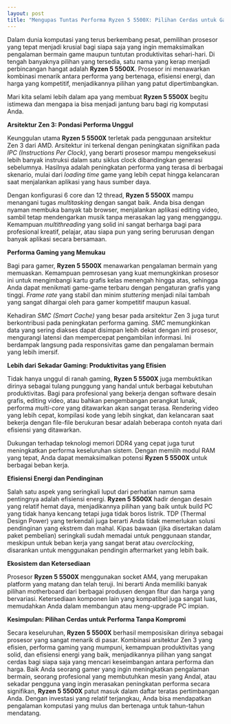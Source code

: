 ```yaml
---
layout: post
title: "Mengupas Tuntas Performa Ryzen 5 5500X: Pilihan Cerdas untuk Gaming dan Produktivitas"
---
```


Dalam dunia komputasi yang terus berkembang pesat, pemilihan prosesor yang tepat menjadi krusial bagi siapa saja yang ingin memaksimalkan pengalaman bermain game maupun tuntutan produktivitas sehari-hari. Di tengah banyaknya pilihan yang tersedia, satu nama yang kerap menjadi perbincangan hangat adalah **Ryzen 5 5500X**. Prosesor ini menawarkan kombinasi menarik antara performa yang bertenaga, efisiensi energi, dan harga yang kompetitif, menjadikannya pilihan yang patut dipertimbangkan.

Mari kita selami lebih dalam apa yang membuat **Ryzen 5 5500X** begitu istimewa dan mengapa ia bisa menjadi jantung baru bagi rig komputasi Anda.

**Arsitektur Zen 3: Pondasi Performa Unggul**

Keunggulan utama **Ryzen 5 5500X** terletak pada penggunaan arsitektur Zen 3 dari AMD. Arsitektur ini terkenal dengan peningkatan signifikan pada *IPC (Instructions Per Clock)*, yang berarti prosesor mampu mengeksekusi lebih banyak instruksi dalam satu siklus clock dibandingkan generasi sebelumnya. Hasilnya adalah peningkatan performa yang terasa di berbagai skenario, mulai dari *loading time* game yang lebih cepat hingga kelancaran saat menjalankan aplikasi yang haus sumber daya.

Dengan konfigurasi 6 core dan 12 thread, **Ryzen 5 5500X** mampu menangani tugas *multitasking* dengan sangat baik. Anda bisa dengan nyaman membuka banyak tab browser, menjalankan aplikasi editing video, sambil tetap mendengarkan musik tanpa merasakan lag yang mengganggu. Kemampuan *multithreading* yang solid ini sangat berharga bagi para profesional kreatif, pelajar, atau siapa pun yang sering berurusan dengan banyak aplikasi secara bersamaan.

**Performa Gaming yang Memukau**

Bagi para gamer, **Ryzen 5 5500X** menawarkan pengalaman bermain yang memuaskan. Kemampuan pemrosesan yang kuat memungkinkan prosesor ini untuk mengimbangi kartu grafis kelas menengah hingga atas, sehingga Anda dapat menikmati game-game terbaru dengan pengaturan grafis yang tinggi. *Frame rate* yang stabil dan minim *stuttering* menjadi nilai tambah yang sangat dihargai oleh para gamer kompetitif maupun kasual.

Kehadiran *SMC (Smart Cache)* yang besar pada arsitektur Zen 3 juga turut berkontribusi pada peningkatan performa gaming. *SMC* memungkinkan data yang sering diakses dapat disimpan lebih dekat dengan inti prosesor, mengurangi latensi dan mempercepat pengambilan informasi. Ini berdampak langsung pada responsivitas game dan pengalaman bermain yang lebih imersif.

**Lebih dari Sekadar Gaming: Produktivitas yang Efisien**

Tidak hanya unggul di ranah gaming, **Ryzen 5 5500X** juga membuktikan dirinya sebagai tulang punggung yang handal untuk berbagai kebutuhan produktivitas. Bagi para profesional yang bekerja dengan software desain grafis, editing video, atau bahkan pengembangan perangkat lunak, performa *multi-core* yang ditawarkan akan sangat terasa. Rendering video yang lebih cepat, kompilasi kode yang lebih singkat, dan kelancaran saat bekerja dengan file-file berukuran besar adalah beberapa contoh nyata dari efisiensi yang ditawarkan.

Dukungan terhadap teknologi memori DDR4 yang cepat juga turut meningkatkan performa keseluruhan sistem. Dengan memilih modul RAM yang tepat, Anda dapat memaksimalkan potensi **Ryzen 5 5500X** untuk berbagai beban kerja.

**Efisiensi Energi dan Pendinginan**

Salah satu aspek yang seringkali luput dari perhatian namun sama pentingnya adalah efisiensi energi. **Ryzen 5 5500X** hadir dengan desain yang relatif hemat daya, menjadikannya pilihan yang baik untuk build PC yang tidak hanya kencang tetapi juga tidak boros listrik. TDP (Thermal Design Power) yang terkendali juga berarti Anda tidak memerlukan solusi pendinginan yang ekstrem dan mahal. Kipas bawaan (jika disertakan dalam paket pembelian) seringkali sudah memadai untuk penggunaan standar, meskipun untuk beban kerja yang sangat berat atau *overclocking*, disarankan untuk menggunakan pendingin aftermarket yang lebih baik.

**Ekosistem dan Ketersediaan**

Prosesor **Ryzen 5 5500X** menggunakan socket AM4, yang merupakan platform yang matang dan telah teruji. Ini berarti Anda memiliki banyak pilihan motherboard dari berbagai produsen dengan fitur dan harga yang bervariasi. Ketersediaan komponen lain yang kompatibel juga sangat luas, memudahkan Anda dalam membangun atau meng-upgrade PC impian.

**Kesimpulan: Pilihan Cerdas untuk Performa Tanpa Kompromi**

Secara keseluruhan, **Ryzen 5 5500X** berhasil memposisikan dirinya sebagai prosesor yang sangat menarik di pasar. Kombinasi arsitektur Zen 3 yang efisien, performa gaming yang mumpuni, kemampuan produktivitas yang solid, dan efisiensi energi yang baik, menjadikannya pilihan yang sangat cerdas bagi siapa saja yang mencari keseimbangan antara performa dan harga. Baik Anda seorang gamer yang ingin meningkatkan pengalaman bermain, seorang profesional yang membutuhkan mesin yang Andal, atau sekadar pengguna yang ingin merasakan peningkatan performa secara signifikan, **Ryzen 5 5500X** patut masuk dalam daftar teratas pertimbangan Anda. Dengan investasi yang relatif terjangkau, Anda bisa mendapatkan pengalaman komputasi yang mulus dan bertenaga untuk tahun-tahun mendatang.
